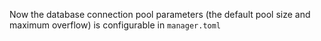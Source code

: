 Now the database connection pool parameters (the default pool size and maximum overflow) is configurable in `manager.toml`
